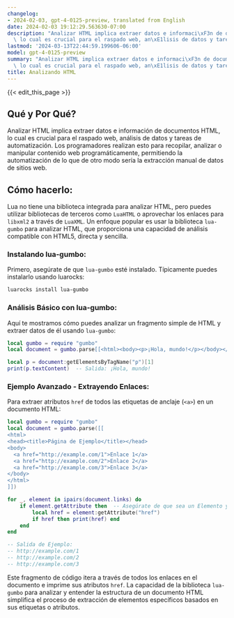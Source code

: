 ```yaml
---
changelog:
- 2024-02-03, gpt-4-0125-preview, translated from English
date: 2024-02-03 19:12:29.563630-07:00
description: "Analizar HTML implica extraer datos e informaci\xF3n de documentos HTML,\
  \ lo cual es crucial para el raspado web, an\xE1lisis de datos y tareas de\u2026"
lastmod: '2024-03-13T22:44:59.199606-06:00'
model: gpt-4-0125-preview
summary: "Analizar HTML implica extraer datos e informaci\xF3n de documentos HTML,\
  \ lo cual es crucial para el raspado web, an\xE1lisis de datos y tareas de\u2026"
title: Analizando HTML
---
```


{{< edit_this_page >}}

## Qué y Por Qué?
Analizar HTML implica extraer datos e información de documentos HTML, lo cual es crucial para el raspado web, análisis de datos y tareas de automatización. Los programadores realizan esto para recopilar, analizar o manipular contenido web programáticamente, permitiendo la automatización de lo que de otro modo sería la extracción manual de datos de sitios web.

## Cómo hacerlo:
Lua no tiene una biblioteca integrada para analizar HTML, pero puedes utilizar bibliotecas de terceros como `LuaHTML` o aprovechar los enlaces para `libxml2` a través de `LuaXML`. Un enfoque popular es usar la biblioteca `lua-gumbo` para analizar HTML, que proporciona una capacidad de análisis compatible con HTML5, directa y sencilla.

### Instalando lua-gumbo:
Primero, asegúrate de que `lua-gumbo` esté instalado. Típicamente puedes instalarlo usando luarocks:

```sh
luarocks install lua-gumbo
```

### Análisis Básico con lua-gumbo:
Aquí te mostramos cómo puedes analizar un fragmento simple de HTML y extraer datos de él usando `lua-gumbo`:

```lua
local gumbo = require "gumbo"
local document = gumbo.parse[[<html><body><p>¡Hola, mundo!</p></body></html>]]

local p = document:getElementsByTagName("p")[1]
print(p.textContent)  -- Salida: ¡Hola, mundo!
```

### Ejemplo Avanzado - Extrayendo Enlaces:
Para extraer atributos `href` de todos las etiquetas de anclaje (`<a>`) en un documento HTML:

```lua
local gumbo = require "gumbo"
local document = gumbo.parse([[
<html>
<head><title>Página de Ejemplo</title></head>
<body>
  <a href="http://example.com/1">Enlace 1</a>
  <a href="http://example.com/2">Enlace 2</a>
  <a href="http://example.com/3">Enlace 3</a>
</body>
</html>
]])

for _, element in ipairs(document.links) do
    if element.getAttribute then  -- Asegúrate de que sea un Elemento y tenga atributos
        local href = element:getAttribute("href")
        if href then print(href) end
    end
end

-- Salida de Ejemplo:
-- http://example.com/1
-- http://example.com/2
-- http://example.com/3
```

Este fragmento de código itera a través de todos los enlaces en el documento e imprime sus atributos `href`. La capacidad de la biblioteca `lua-gumbo` para analizar y entender la estructura de un documento HTML simplifica el proceso de extracción de elementos específicos basados en sus etiquetas o atributos.
